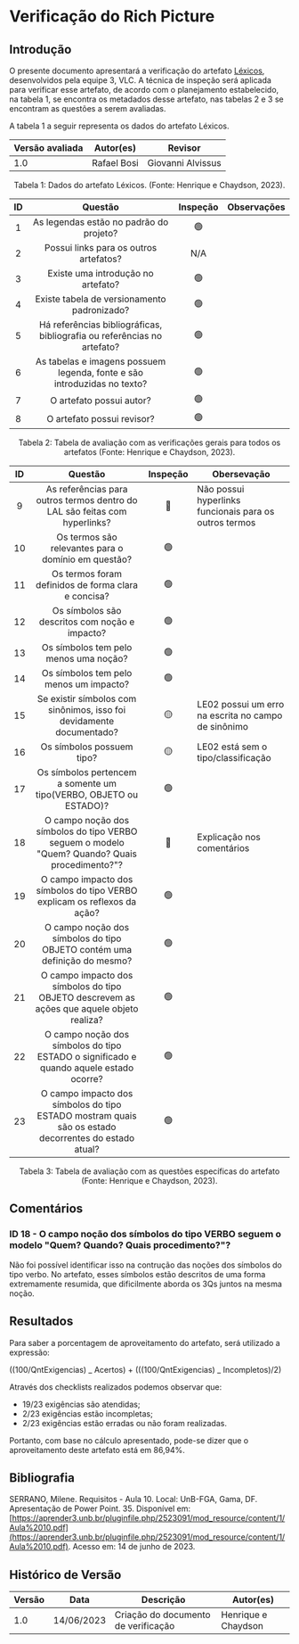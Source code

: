 # Verificação do Rich Picture

## Introdução

O presente documento apresentará a verificação do artefato [Léxicos](https://requisitos-de-software.github.io/2023.1-VLC/#/modelagem/lexicos), desenvolvidos pela equipe 3, VLC. A técnica de inspeção será aplicada para verificar esse artefato, de acordo com o planejamento estabelecido, na tabela 1, se encontra os metadados desse artefato, nas tabelas 2 e 3 se encontram as questões a serem avaliadas.

A tabela 1 a seguir representa os dados do artefato Léxicos.

<center>

| Versão avaliada | Autor(es)   | Revisor           |
| --------------- | ----------- | ----------------- |
| 1.0             | Rafael Bosi | Giovanni Alvissus |

</center>

<div style="text-align: center">
<p> Tabela 1: Dados do artefato Léxicos. (Fonte: Henrique e Chaydson, 2023). </p>
</div>

| ID  |                                 Questão                                  | Inspeção | Observações |
| :-: | :----------------------------------------------------------------------: | :------: | ----------- |
|  1  |                 As legendas estão no padrão do projeto?                  |    🟢    |             |
|  2  |                  Possui links para os outros artefatos?                  |   N/A    |             |
|  3  |                    Existe uma introdução no artefato?                    |    🟢    |             |
|  4  |               Existe tabela de versionamento padronizado?                |    🟢    |             |
|  5  | Há referências bibliográficas, bibliografia ou referências no artefato?  |    🟢    |             |
|  6  | As tabelas e imagens possuem legenda, fonte e são introduzidas no texto? |    🟢    |             |
|  7  |                         O artefato possui autor?                         |    🟢    |             |
|  8  |                        O artefato possui revisor?                        |    🟢    |             |

<div style="text-align: center">
<p> Tabela 2: Tabela de avaliação com as verificações gerais para todos os artefatos (Fonte: Henrique e Chaydson, 2023). </p>
</div>

| ID  |                                               Questão                                                | Inspeção | Obersevação                                            |
| :-: | :--------------------------------------------------------------------------------------------------: | :------: | ------------------------------------------------------ |
|  9  |              As referências para outros termos dentro do LAL são feitas com hyperlinks?              |    🔴    | Não possui hyperlinks funcionais para os outros termos |
| 10  |                         Os termos são relevantes para o domínio em questão?                          |    🟢    |                                                        |
| 11  |                         Os termos foram definidos de forma clara e concisa?                          |    🟢    |                                                        |
| 12  |                            Os símbolos são descritos com noção e impacto?                            |    🟢    |                                                        |
| 13  |                                Os símbolos tem pelo menos uma noção?                                 |    🟢    |                                                        |
| 14  |                                Os símbolos tem pelo menos um impacto?                                |    🟢    |                                                        |
| 15  |                 Se existir símbolos com sinônimos, isso foi devidamente documentado?                 |    🟡    | LE02 possui um erro na escrita no campo de sinônimo    |
| 16  |                                      Os símbolos possuem tipo?                                       |    🟡    | LE02 está sem o tipo/classificação                     |
| 17  |                  Os símbolos pertencem a somente um tipo(VERBO, OBJETO ou ESTADO)?                   |    🟢    |                                                        |
| 18  |    O campo noção dos símbolos do tipo VERBO seguem o modelo "Quem? Quando? Quais procedimento?"?     |    🔴    | Explicação nos comentários                             |
| 19  |               O campo impacto dos símbolos do tipo VERBO explicam os reflexos da ação?               |    🟢    |                                                        |
| 20  |               O campo noção dos símbolos do tipo OBJETO contém uma definição do mesmo?               |    🟢    |                                                        |
| 21  |      O campo impacto dos símbolos do tipo OBJETO descrevem as ações que aquele objeto realiza?       |    🟢    |                                                        |
| 22  |        O campo noção dos símbolos do tipo ESTADO o significado e quando aquele estado ocorre?        |    🟢    |                                                        |
| 23  | O campo impacto dos símbolos do tipo ESTADO mostram quais são os estado decorrentes do estado atual? |    🟢    |                                                        |

<div style="text-align: center">
<p> Tabela 3: Tabela de avaliação com as questões específicas do artefato (Fonte: Henrique e Chaydson, 2023). </p>
</div>

## Comentários

### ID 18 - O campo noção dos símbolos do tipo VERBO seguem o modelo "Quem? Quando? Quais procedimento?"?

Não foi possível identificar isso na contrução das noções dos símbolos do tipo verbo. No artefato, esses símbolos estão descritos de uma forma extremamente resumida, que dificilmente aborda os 3Qs juntos na mesma noção.

## Resultados

Para saber a porcentagem de aproveitamento do artefato, será utilizado a expressão:

((100/QntExigencias) _ Acertos) + (((100/QntExigencias) _ Incompletos)/2)

Através dos checklists realizados podemos observar que:

- 19/23 exigências são atendidas;
- 2/23 exigências estão incompletas;
- 2/23 exigências estão erradas ou não foram realizadas.

Portanto, com base no cálculo apresentado, pode-se dizer que o aproveitamento deste artefato está em 86,94%.

## Bibliografia

SERRANO, Milene. Requisitos - Aula 10. Local: UnB-FGA, Gama, DF. Apresentação de Power Point. 35. Disponível em: [https://aprender3.unb.br/pluginfile.php/2523091/mod_resource/content/1/Aula%2010.pdf](https://aprender3.unb.br/pluginfile.php/2523091/mod_resource/content/1/Aula%2010.pdf). Acesso em: 14 de junho de 2023.

## Histórico de Versão

| Versão | Data       | Descrição                           | Autor(es)           |
| ------ | ---------- | ----------------------------------- | ------------------- |
| 1.0    | 14/06/2023 | Criação do documento de verificação | Henrique e Chaydson |
